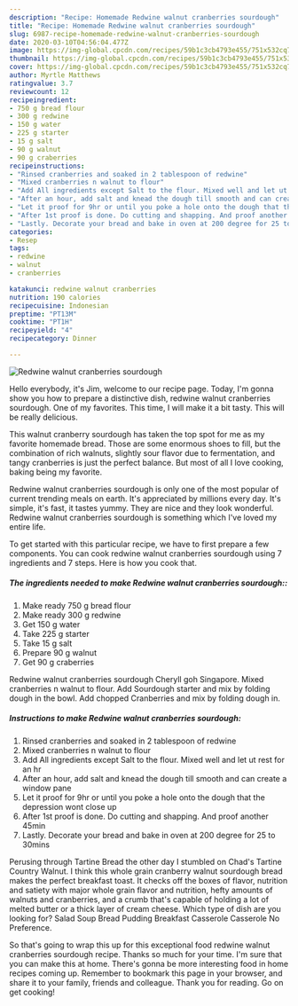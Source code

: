 ```yaml
---
description: "Recipe: Homemade Redwine walnut cranberries sourdough"
title: "Recipe: Homemade Redwine walnut cranberries sourdough"
slug: 6987-recipe-homemade-redwine-walnut-cranberries-sourdough
date: 2020-03-10T04:56:04.477Z
image: https://img-global.cpcdn.com/recipes/59b1c3cb4793e455/751x532cq70/redwine-walnut-cranberries-sourdough-recipe-main-photo.jpg
thumbnail: https://img-global.cpcdn.com/recipes/59b1c3cb4793e455/751x532cq70/redwine-walnut-cranberries-sourdough-recipe-main-photo.jpg
cover: https://img-global.cpcdn.com/recipes/59b1c3cb4793e455/751x532cq70/redwine-walnut-cranberries-sourdough-recipe-main-photo.jpg
author: Myrtle Matthews
ratingvalue: 3.7
reviewcount: 12
recipeingredient:
- 750 g bread flour
- 300 g redwine
- 150 g water
- 225 g starter
- 15 g salt
- 90 g walnut
- 90 g craberries
recipeinstructions:
- "Rinsed cranberries and soaked in 2 tablespoon of redwine"
- "Mixed cranberries n walnut to flour"
- "Add All ingredients except Salt to the flour. Mixed well and let ut rest for an hr"
- "After an hour, add salt and knead the dough till smooth and can create a window pane"
- "Let it proof for 9hr or until you poke a hole onto the dough that the depression wont close up"
- "After 1st proof is done. Do cutting and shapping. And proof another 45min"
- "Lastly. Decorate your bread and bake in oven at 200 degree for 25 to 30mins"
categories:
- Resep
tags:
- redwine
- walnut
- cranberries

katakunci: redwine walnut cranberries
nutrition: 190 calories
recipecuisine: Indonesian
preptime: "PT13M"
cooktime: "PT1H"
recipeyield: "4"
recipecategory: Dinner

---
```



![Redwine walnut cranberries sourdough](https://img-global.cpcdn.com/recipes/59b1c3cb4793e455/751x532cq70/redwine-walnut-cranberries-sourdough-recipe-main-photo.jpg)

Hello everybody, it's Jim, welcome to our recipe page. Today, I'm gonna show you how to prepare a distinctive dish, redwine walnut cranberries sourdough. One of my favorites. This time, I will make it a bit tasty. This will be really delicious.

This walnut cranberry sourdough has taken the top spot for me as my favorite homemade bread. Those are some enormous shoes to fill, but the combination of rich walnuts, slightly sour flavor due to fermentation, and tangy cranberries is just the perfect balance. But most of all I love cooking, baking being my favorite.

Redwine walnut cranberries sourdough is only one of the most popular of current trending meals on earth. It's appreciated by millions every day. It's simple, it's fast, it tastes yummy. They are nice and they look wonderful. Redwine walnut cranberries sourdough is something which I've loved my entire life.


To get started with this particular recipe, we have to first prepare a few components. You can cook redwine walnut cranberries sourdough using 7 ingredients and 7 steps. Here is how you cook that.

##### The ingredients needed to make Redwine walnut cranberries sourdough::

1. Make ready 750 g bread flour
1. Make ready 300 g redwine
1. Get 150 g water
1. Take 225 g starter
1. Take 15 g salt
1. Prepare 90 g walnut
1. Get 90 g craberries


Redwine walnut cranberries sourdough Cheryll goh Singapore. Mixed cranberries n walnut to flour. Add Sourdough starter and mix by folding dough in the bowl. Add chopped Cranberries and mix by folding dough in. 

##### Instructions to make Redwine walnut cranberries sourdough:

1. Rinsed cranberries and soaked in 2 tablespoon of redwine
1. Mixed cranberries n walnut to flour
1. Add All ingredients except Salt to the flour. Mixed well and let ut rest for an hr
1. After an hour, add salt and knead the dough till smooth and can create a window pane
1. Let it proof for 9hr or until you poke a hole onto the dough that the depression wont close up
1. After 1st proof is done. Do cutting and shapping. And proof another 45min
1. Lastly. Decorate your bread and bake in oven at 200 degree for 25 to 30mins


Perusing through Tartine Bread the other day I stumbled on Chad&#39;s Tartine Country Walnut. I think this whole grain cranberry walnut sourdough bread makes the perfect breakfast toast. It checks off the boxes of flavor, nutrition and satiety with major whole grain flavor and nutrition, hefty amounts of walnuts and cranberries, and a crumb that&#39;s capable of holding a lot of melted butter or a thick layer of cream cheese. Which type of dish are you looking for? Salad Soup Bread Pudding Breakfast Casserole Casserole No Preference. 

So that's going to wrap this up for this exceptional food redwine walnut cranberries sourdough recipe. Thanks so much for your time. I'm sure that you can make this at home. There's gonna be more interesting food in home recipes coming up. Remember to bookmark this page in your browser, and share it to your family, friends and colleague. Thank you for reading. Go on get cooking!
